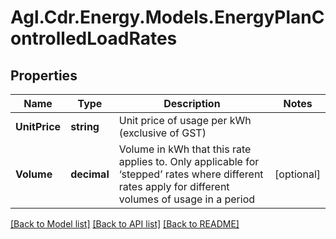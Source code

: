 # Agl.Cdr.Energy.Models.EnergyPlanControlledLoadRates

## Properties

Name | Type | Description | Notes
------------ | ------------- | ------------- | -------------
**UnitPrice** | **string** | Unit price of usage per kWh (exclusive of GST) | 
**Volume** | **decimal** | Volume in kWh that this rate applies to.  Only applicable for ‘stepped’ rates where different rates apply for different volumes of usage in a period | [optional] 

[[Back to Model list]](../README.md#documentation-for-models) [[Back to API list]](../README.md#documentation-for-api-endpoints) [[Back to README]](../README.md)

